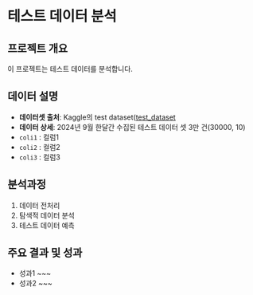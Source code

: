 # 테스트 데이터 분석

## 프로젝트 개요
이 프로젝트는 테스트 데이터를 분석합니다.

## 데이터 설명
- **데이터셋 출처**: Kaggle의 test dataset([test_dataset](https://www/google.com)
- **데이터 상세**: 2024년 9월 한달간 수집된 테스트 데이터 셋 3만 건(30000, 10)
- `coli1` : 컬럼1
- `coli2` : 컬럼2
- `coli3` : 컬럼3

## 분석과정
1. 데이터 전처리
2. 탐색적 데이터 분석
3. 테스트 데이터 예측

## 주요 결과 및 성과
- 성과1 ~~~
- 성과2 ~~~
